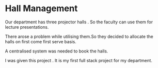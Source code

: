 # Hall Management 

Our department has three projector halls . So the faculty can use them for lecture presentations.

There arose a problem while utilising them.So they decided to allocate the halls on first come first serve basis.

A centralised system was needed to book the halls.

I was given this project . It is my first full stack project for my department.

